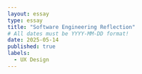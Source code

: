 ```yaml
---
layout: essay
type: essay
title: "Software Engineering Reflection"
# All dates must be YYYY-MM-DD format!
date: 2025-05-14
published: true
labels:
  - UX Design 
---
```



